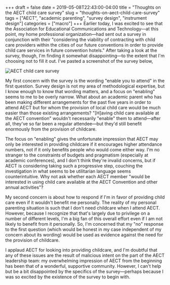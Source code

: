 +++ 
draft = false
date = 2019-05-08T22:43:00-04:00
title = "Thoughts on the AECT child care survey"
slug = "thoughts-on-aect-child-care-survey" 
tags = ["AECT", "academic parenting", "survey design", "instrument design"]
categories = ["macro"]
+++
Earlier today, I was excited to see that the Association for Educational Communications and Technology—at this point, my home professional organization—had sent out a survey in conjunction with their "considering the viability of contracting with child care providers within the cities of our future conventions in order to provide child care services in future convention hotels." After taking a look at the survey, though, I'm finding it somewhat disappointing—to the extent that I'm choosing not to fill it out. I've pasted a screenshot of the survey below, 

![AECT child care survey](https://spencergreenhalgh.com/AECT-child-care-survey.png)

My first concern with the survey is the wording "enable you to attend" in the first question. Survey design is not my area of methodological expertise, but I know enough to know that wording matters, and a focus on "enabling" seems to me to be overly narrow. What about an academic parent who has been making different arrangements for the past five years in order to attend AECT but for whom the provision of local child care would be much easier than those existing arrangements? "[H]aving child care available at the AECT convention" wouldn't necessarily "enable" them to attend—after all, they've so far been a regular attendee—but they'd still benefit enormously from the provision of childcare.

The focus on "enabling" gives the unfortunate impression that AECT may only be interested in providing childcare if it encourages higher attendance numbers, not if it only benefits people who would come either way. I'm no stranger to the constraints of budgets and pragmatism (especially at academic conferences), and I don't think they're invalid concerns, but if AECT is considering taking such a progressive step, couching the investigation in what seems to be utilitarian language seems counterintuitive. Why not ask whether each AECT member "would be interested in using child care available at the AECT Convention and other annual activities"? 

My second concern is about how to respond if I'm in favor of providing child care even if it wouldn't benefit me personally. The reality of my personal parenting situation is such that I don't need childcare when I attend AECT. However, because I recognize that that's largely due to privilege on a number of different levels, I'm a big fan of this overall effort even if I am not likely to benefit from it personally. So, I'm concerned that my "no" response to the first question (which would be honest in my case independent of my concern about its wording) would be used as evidence against the need for the provision of childcare. 

I applaud AECT for looking into providing childcare, and I'm doubtful that any of these issues are the result of malicious intent on the part of the AECT leadership team: my overwhelming impression of AECT from the beginning has been that of a wonderful, supportive community. However, I can't help but be a bit disappointed by the specifics of the survey—perhaps because I was so excited by the existence of the survey to begin with. 